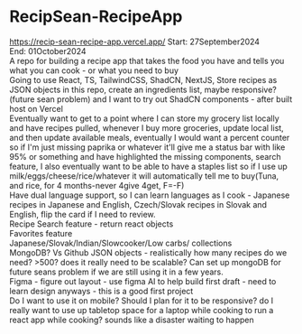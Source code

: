 # RecipSean-RecipeApp
https://recip-sean-recipe-app.vercel.app/
Start: 27September2024</br>
End: 01October2024</br>
A repo for building a recipe app that takes the food you have and tells you what you can cook - or what you need to buy</br>
Going to use React, TS, TailwindCSS, ShadCN, NextJS, Store recipes as JSON objects in this repo, create an ingredients list, maybe responsive?(future sean problem) and I want to try out ShadCN components - after built host on Vercel</br>
Eventually want to get to a point where I can store my grocery list locally and have recipes pulled, whenever I buy more groceries, update local list, and then update available meals, eventually I would want a percent counter so if I'm just missing paprika or whatever it'll give me a status bar with like 95% or something and have highlighted the missing components, search feature, I also eventually want to be able to have a staples list so if I use up milk/eggs/cheese/rice/whatever it will automatically tell me to buy(Tuna, and rice, for 4 months-never 4give 4get, F=-F)</br>
Have dual language support, so I can learn languages as I cook - Japanese recipes in Japanese and English, Czech/Slovak recipes in Slovak and English, flip the card if I need to review. </br>
Recipe Search feature - return react objects </br>
Favorites feature </br>
Japanese/Slovak/Indian/Slowcooker/Low carbs/ collections </br>
MongoDB? Vs Github JSON objects - realistically how many recipes do we need? >500? does it really need to be scalable? Can set up mongoDB for future seans problem if we are still using it in a few years. </br>
Figma - figure out layout - use figma AI to help build first draft - need to learn design anyways - this is a good first project </br>
Do I want to use it on mobile? Should I plan for it to be responsive? do I really want to use up tabletop space for a laptop while cooking to run a react app while cooking? sounds like a disaster waiting to happen </br>
